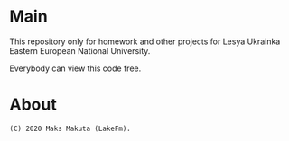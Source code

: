 # Main
This repository only for homework and other projects for Lesya Ukrainka Eastern European National University.

Everybody can view this code free.

# About
	(C) 2020 Maks Makuta (LakeFm).